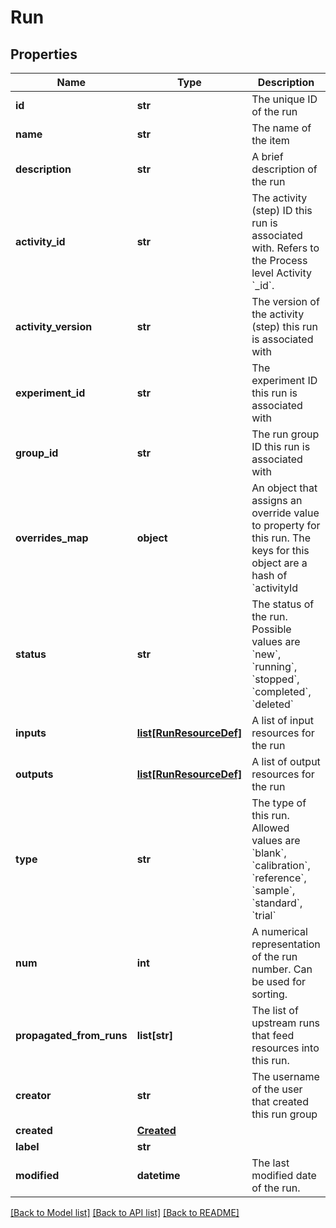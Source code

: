 # Run

## Properties
Name | Type | Description | Notes
------------ | ------------- | ------------- | -------------
**id** | **str** | The unique ID of the run | [optional] 
**name** | **str** | The name of the item | [optional] 
**description** | **str** | A brief description of the run | [optional] 
**activity_id** | **str** | The activity (step) ID this run is associated with. Refers to the Process level Activity &#x60;_id&#x60;. | [optional] 
**activity_version** | **str** | The version of the activity (step) this run is associated with | [optional] 
**experiment_id** | **str** | The experiment ID this run is associated with | [optional] 
**group_id** | **str** | The run group ID this run is associated with | [optional] 
**overrides_map** | **object** | An object that assigns an override value to property for this run. The keys for this object are a hash of &#x60;activityId | resourceDefId | componentId | propertyTypeId&#x60;, and the value for the object is the value you want to assign for the property specified in the hash  example  {   \&quot;RS2vW87PNg33T4HTQ |EnGj979ADGJJZSPMF | null | concentration\&quot;: \&quot;1\&quot; }  | [optional] 
**status** | **str** | The status of the run. Possible values are &#x60;new&#x60;, &#x60;running&#x60;, &#x60;stopped&#x60;, &#x60;completed&#x60;, &#x60;deleted&#x60; | [optional] 
**inputs** | [**list[RunResourceDef]**](RunResourceDef.md) | A list of input resources for the run | [optional] 
**outputs** | [**list[RunResourceDef]**](RunResourceDef.md) | A list of output resources for the run | [optional] 
**type** | **str** | The type of this run. Allowed values are &#x60;blank&#x60;, &#x60;calibration&#x60;, &#x60;reference&#x60;, &#x60;sample&#x60;, &#x60;standard&#x60;, &#x60;trial&#x60; | [optional] 
**num** | **int** | A numerical representation of the run number. Can be used for sorting. | [optional] 
**propagated_from_runs** | **list[str]** | The list of upstream runs that feed resources into this run. | [optional] 
**creator** | **str** | The username of the user that created this run group | [optional] 
**created** | [**Created**](Created.md) |  | [optional] 
**label** | **str** |  | [optional] 
**modified** | **datetime** | The last modified date of the run. | [optional] 

[[Back to Model list]](../README.md#documentation-for-models) [[Back to API list]](../README.md#documentation-for-api-endpoints) [[Back to README]](../README.md)

